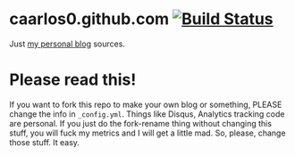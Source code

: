 # caarlos0.github.com [![Build Status](https://travis-ci.org/caarlos0/caarlos0.github.com.svg?branch=master)](https://travis-ci.org/caarlos0/caarlos0.github.com)

Just [my personal blog](http://carlosbecker.com) sources.

# Please read this!

If you want to fork this repo to make your own blog or something, PLEASE change
the info in `_config.yml`. Things like Disqus, Analytics tracking code are
personal. If you just do the fork-rename thing without changing this stuff,
you will fuck my metrics and I will get a little mad. So, please, change
those stuff. It easy.
